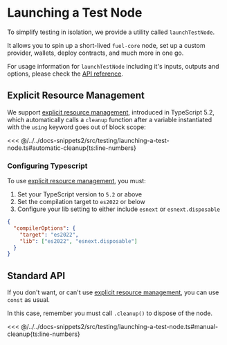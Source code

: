 # Launching a Test Node

To simplify testing in isolation, we provide a utility called `launchTestNode`.

It allows you to spin up a short-lived `fuel-core` node, set up a custom provider, wallets, deploy contracts, and much more in one go.

For usage information for `launchTestNode` including it's inputs, outputs and options, please check the [API reference](../../api/Contract/test-utils-index.md#launchtestnode).

## Explicit Resource Management

We support [explicit resource management](https://www.typescriptlang.org/docs/handbook/variable-declarations.html#using-declarations), introduced in TypeScript 5.2, which automatically calls a `cleanup` function after a variable instantiated with the `using` keyword goes out of block scope:

<<< @/../../docs-snippets2/src/testing/launching-a-test-node.ts#automatic-cleanup{ts:line-numbers}

### Configuring Typescript

To use [explicit resource management](https://www.typescriptlang.org/docs/handbook/variable-declarations.html#using-declarations), you must:

1.  Set your TypeScript version to `5.2` or above
2.  Set the compilation target to `es2022` or below
3.  Configure your lib setting to either include `esnext` or `esnext.disposable`

```json
{
  "compilerOptions": {
    "target": "es2022",
    "lib": ["es2022", "esnext.disposable"]
  }
}
```

## Standard API

If you don't want, or can't use [explicit resource management](https://www.typescriptlang.org/docs/handbook/variable-declarations.html#using-declarations), you can use `const` as usual.

In this case, remember you must call `.cleanup()` to dispose of the node.

<<< @/../../docs-snippets2/src/testing/launching-a-test-node.ts#manual-cleanup{ts:line-numbers}
